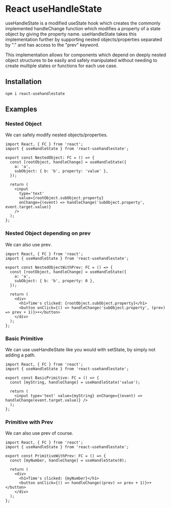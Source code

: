 # React useHandleState

useHandleState is a modified useState hook which creates the commonly implemented handleChange function which modifies a property of a state object by giving the property name. useHandleState takes this implementation further by supporting nested objects/properties separated by "." and has access to the "prev" keyword.

This implementation allows for components which depend on deeply nested object structures to be easily and safely manipulated without needing to create multiple states or functions for each use case.

## Installation

```
npm i react-usehandlestate
```

## Examples
### Nested Object

We can safely modify nested objects/properties.

```tsx
import React, { FC } from 'react';
import { useHandleState } from 'react-usehandlestate';

export const NestedObject: FC = () => {
  const [rootObject, handleChange] = useHandleState({
    a: 'a',
    subObject: { b: 'b', property: 'value' },
  });

  return (
    <input
      type='text'
      value={rootObject.subObject.property}
      onChange={(event) => handleChange('subObject.property', event.target.value)}
    />
  );
};
```

### Nested Object depending on prev

We can also use prev.

```tsx
import React, { FC } from 'react';
import { useHandleState } from 'react-usehandlestate';

export const NestedObjectWithPrev: FC = () => {
  const [rootObject, handleChange] = useHandleState({
    a: 'a',
    subObject: { b: 'b', property: 0 },
  });

  return (
    <div>
      <h1>Time's clicked: {rootObject.subObject.property}</h1>
      <button onClick={() => handleChange('subObject.property', (prev) => prev + 1)}>+</button>
    </div>
  );
};
```

### Basic Primitive

We can use useHandleState like you would with setState, by simply not adding a path.

```tsx
import React, { FC } from 'react';
import { useHandleState } from 'react-usehandlestate';

export const BasicPrimitive: FC = () => {
  const [myString, handleChange] = useHandleState('value');

  return (
    <input type='text' value={myString} onChange={(event) => handleChange(event.target.value)} />
  );
};
```

### Primitive with Prev

We can also use prev of course.

```tsx
import React, { FC } from 'react';
import { useHandleState } from 'react-usehandlestate';

export const PrimitiveWithPrev: FC = () => {
  const [myNumber, handleChange] = useHandleState(0);

  return (
    <div>
      <h1>Time's clicked: {myNumber}</h1>
      <button onClick={() => handleChange((prev) => prev + 1)}>+</button>
    </div>
  );
};
```
